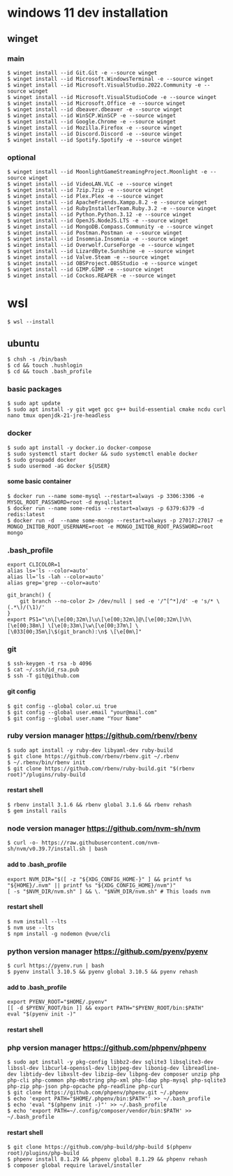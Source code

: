 # windows 11 dev installation
## winget
### main
    $ winget install --id Git.Git -e --source winget
    $ winget install --id Microsoft.WindowsTerminal -e --source winget
    $ winget install --id Microsoft.VisualStudio.2022.Community -e --source winget
    $ winget install --id Microsoft.VisualStudioCode -e --source winget
    $ winget install --id Microsoft.Office -e --source winget
    $ winget install --id dbeaver.dbeaver -e --source winget
    $ winget install --id WinSCP.WinSCP -e --source winget
    $ winget install --id Google.Chrome -e --source winget
    $ winget install --id Mozilla.Firefox -e --source winget
    $ winget install --id Discord.Discord -e --source winget
    $ winget install --id Spotify.Spotify -e --source winget

### optional
    $ winget install --id MoonlightGameStreamingProject.Moonlight -e --source winget
    $ winget install --id VideoLAN.VLC -e --source winget
    $ winget install --id 7zip.7zip -e --source winget
    $ winget install --id Plex.Plex -e --source winget
    $ winget install --id ApacheFriends.Xampp.8.2 -e --source winget
    $ winget install --id RubyInstallerTeam.Ruby.3.2 -e --source winget
    $ winget install --id Python.Python.3.12 -e --source winget
    $ winget install --id OpenJS.NodeJS.LTS -e --source winget
    $ winget install --id MongoDB.Compass.Community -e --source winget
    $ winget install --id Postman.Postman -e --source winget
    $ winget install --id Insomnia.Insomnia -e --source winget
    $ winget install --id Overwolf.CurseForge -e --source winget
    $ winget install --id LizardByte.Sunshine -e --source winget
    $ winget install --id Valve.Steam -e --source winget
    $ winget install --id OBSProject.OBSStudio -e --source winget
    $ winget install --id GIMP.GIMP -e --source winget
    $ winget install --id Cockos.REAPER -e --source winget

# wsl
    $ wsl --install

## ubuntu
    $ chsh -s /bin/bash
    $ cd && touch .hushlogin
    $ cd && touch .bash_profile
    
### basic packages
    $ sudo apt update
    $ sudo apt install -y git wget gcc g++ build-essential cmake ncdu curl nano tmux openjdk-21-jre-headless

### docker
    $ sudo apt install -y docker.io docker-compose
    $ sudo systemctl start docker && sudo systemctl enable docker
    $ sudo groupadd docker
    $ sudo usermod -aG docker ${USER}

#### some basic container
    $ docker run --name some-mysql --restart=always -p 3306:3306 -e MYSQL_ROOT_PASSWORD=root -d mysql:latest
    $ docker run --name some-redis --restart=always -p 6379:6379 -d redis:latest
    $ docker run -d  --name some-mongo --restart=always -p 27017:27017 -e MONGO_INITDB_ROOT_USERNAME=root -e MONGO_INITDB_ROOT_PASSWORD=root mongo


### .bash_profile
    export CLICOLOR=1
    alias ls='ls --color=auto'
    alias ll='ls -lah --color=auto'
    alias grep='grep --color=auto'
    
    git_branch() {
        git branch --no-color 2> /dev/null | sed -e '/^[^*]/d' -e 's/* \(.*\)/(\1)/'
    }
    export PS1="\n\[\e[00;32m\]\u\[\e[00;32m\]@\[\e[00;32m\]\h\[\e[00;38m\] \[\e[0;33m\]\w\[\e[00;37m\] \[\033[00;35m\]\$(git_branch):\n$ \[\e[0m\]"

### git
    $ ssh-keygen -t rsa -b 4096
    $ cat ~/.ssh/id_rsa.pub
    $ ssh -T git@github.com
#### git config
    $ git config --global color.ui true
    $ git config --global user.email "your@mail.com"
    $ git config --global user.name "Your Name"

### ruby version manager https://github.com/rbenv/rbenv
    $ sudo apt install -y ruby-dev libyaml-dev ruby-build
    $ git clone https://github.com/rbenv/rbenv.git ~/.rbenv
    $ ~/.rbenv/bin/rbenv init
    $ git clone https://github.com/rbenv/ruby-build.git "$(rbenv root)"/plugins/ruby-build
#### restart shell
    $ rbenv install 3.1.6 && rbenv global 3.1.6 && rbenv rehash
    $ gem install rails
    
### node version manager https://github.com/nvm-sh/nvm
    $ curl -o- https://raw.githubusercontent.com/nvm-sh/nvm/v0.39.7/install.sh | bash
#### add to .bash_profile
    export NVM_DIR="$([ -z "${XDG_CONFIG_HOME-}" ] && printf %s "${HOME}/.nvm" || printf %s "${XDG_CONFIG_HOME}/nvm")"
    [ -s "$NVM_DIR/nvm.sh" ] && \. "$NVM_DIR/nvm.sh" # This loads nvm
#### restart shell
    $ nvm install --lts
    $ nvm use --lts
    $ npm install -g nodemon @vue/cli  

### python version manager https://github.com/pyenv/pyenv
    $ curl https://pyenv.run | bash
    $ pyenv install 3.10.5 && pyenv global 3.10.5 && pyenv rehash
#### add to .bash_profile
    export PYENV_ROOT="$HOME/.pyenv"
    [[ -d $PYENV_ROOT/bin ]] && export PATH="$PYENV_ROOT/bin:$PATH"
    eval "$(pyenv init -)"
#### restart shell

### php version manager https://github.com/phpenv/phpenv
    $ sudo apt install -y pkg-config libbz2-dev sqlite3 libsqlite3-dev libssl-dev libcurl4-openssl-dev libjpeg-dev libonig-dev libreadline-dev libtidy-dev libxslt-dev libzip-dev libpng-dev composer unzip php php-cli php-common php-mbstring php-xml php-ldap php-mysql php-sqlite3 php-zip php-json php-opcache php-readline php-curl  
    $ git clone https://github.com/phpenv/phpenv.git ~/.phpenv
    $ echo 'export PATH="$HOME/.phpenv/bin:$PATH"' >> ~/.bash_profile
    $ echo 'eval "$(phpenv init -)"' >> ~/.bash_profile
    $ echo 'export PATH=~/.config/composer/vendor/bin:$PATH' >> ~/.bash_profile
#### restart shell
    $ git clone https://github.com/php-build/php-build $(phpenv root)/plugins/php-build
    $ phpenv install 8.1.29 && phpenv global 8.1.29 && phpenv rehash
    $ composer global require laravel/installer









    
